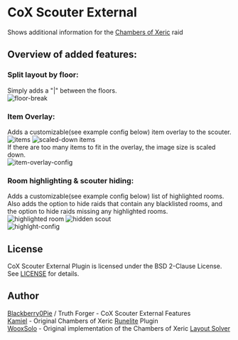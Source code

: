 # CoX Scouter External
Shows additional information for the [Chambers of Xeric](https://oldschool.runescape.wiki/w/Chambers_of_Xeric) raid

## Overview of added features:
### Split layout by floor:
Simply adds a "|" between the floors.<br/>
![floor-break](https://i.gyazo.com/d96430b564c5d4c2a6746842825670a0.png)

### Item Overlay:
Adds a customizable(see example config below) item overlay to the scouter.<br/>
![items](https://i.gyazo.com/636604e6bea39bed4e325da91144c4a6.png)
![scaled-down items](https://i.gyazo.com/e13eea23ee685d216894c1841ef578e2.png)<br/>
If there are too many items to fit in the overlay, the image size is scaled down.<br/>
![item-overlay-config](https://i.gyazo.com/9a16209e188b6db940b387681eba31da.png)

### Room highlighting & scouter hiding:
Adds a customizable(see example config below) list of highlighted rooms. Also adds the option to hide raids that contain any blacklisted rooms, and the option to hide raids missing any highlighted rooms.<br/>
![highlighted room](https://i.gyazo.com/f9c664b772a64e1245a5ee08b17bc087.png)
![hidden scout](https://i.gyazo.com/b4e0be785cff067768ace64972b8739f.png)<br/>
![highlght-config](https://i.gyazo.com/c3b330403100e55b1938882f49d353fc.png)

## License
CoX Scouter External Plugin is licensed under the BSD 2-Clause License. See [LICENSE](https://github.com/Blackberry0Pie/CoX-Scouter-External/blob/master/LICENSE) for details.

## Author
[Blackberry0Pie](https://github.com/Blackberry0Pie) / Truth Forger - CoX Scouter External Features<br/>
[Kamiel](https://github.com/Kamielvf) - Original Chambers of Xeric [Runelite](https://github.com/runelite/runelite) Plugin<br/>
[WooxSolo](https://github.com/WooxSolo) - Original implementation of the Chambers of Xeric [Layout Solver](https://github.com/WooxSolo/raids-layout)
